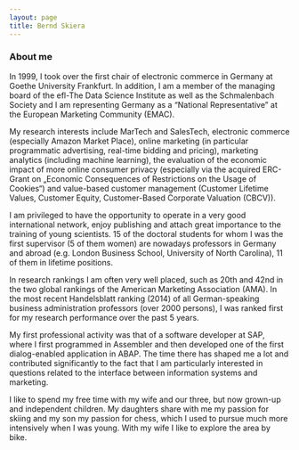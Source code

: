 ```yaml
---
layout: page
title: Bernd Skiera
---
```


### About me

In 1999, I took over the first chair of electronic commerce in Germany at Goethe University Frankfurt. In addition, I am a member of the managing board of the efl-The Data Science Institute as well as the Schmalenbach Society and I am representing Germany as a “National Representative” at the European Marketing Community (EMAC).

My research interests include MarTech and SalesTech, electronic commerce (especially Amazon Market Place), online marketing (in particular programmatic advertising, real-time bidding and pricing), marketing analytics (including machine learning), the evaluation of the economic impact of more online consumer privacy (especially via the acquired ERC-Grant on „Economic Consequences of Restrictions on the Usage of Cookies“) and value-based customer management (Customer Lifetime Values, Customer Equity, Customer-Based Corporate Valuation (CBCV)).

I am privileged to have the opportunity to operate in a very good international network, enjoy publishing and attach great importance to the training of young scientists. 15 of the doctoral students for whom I was the first supervisor (5 of them women) are nowadays professors in Germany and abroad (e.g. London Business School, University of North Carolina), 11 of them in lifetime positions.

In research rankings I am often very well placed, such as 20th and 42nd in the two global rankings of the American Marketing Association (AMA). In the most recent Handelsblatt ranking (2014) of all German-speaking business administration professors (over 2000 persons), I was ranked first for my research performance over the past 5 years.

My first professional activity was that of a software developer at SAP, where I first programmed in Assembler and then developed one of the first dialog-enabled application in ABAP. The time there has shaped me a lot and contributed significantly to the fact that I am particularly interested in questions related to the interface between information systems and marketing.

I like to spend my free time with my wife and our three, but now grown-up and independent children. My daughters share with me my passion for skiing and my son my passion for chess, which I used to pursue much more intensively when I was young. With my wife I like to explore the area by bike.